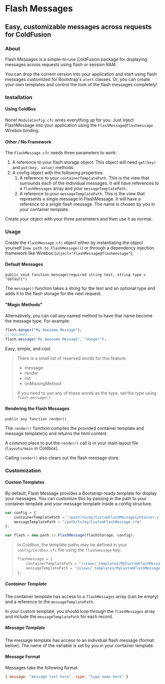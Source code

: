 # Flash Messages

## Easy, customizable messages across requests for ColdFusion

### About
Flash Messages is a simple-to-use ColdFusion package for displaying messages across requests using flash or session RAM.

You can drop the current version into your application and start using flash messages customized for Bootstrap's `alert` classes.  Or, you can create your own templates and control the look of the flash messages completely!

### Installation
#### Using ColdBox
None!  `ModuleConfig.cfc` wires everything up for you.  Just inject FlashMessage into your application using the `FlashMessage@flashmessage` Wirebox binding.

#### Other / No Framework
The `FlashMessage.cfc` needs three parameters to work:

1. A reference to your flash storage object.  This object will need `get(key)` and `put(key, value)` methods.
2. A config object with the following properties:
    1. A reference to your `containerTemplatePath`.  This is the view that surrounds each of the individual messages.  It will have references to a `flashMessages` array and your `messageTemplatePath`.
    2. A reference to your `messageTemplatePath`.  This is the view that represents a single message in FlashMessage.  It will have a reference to a single flash message.  The name is chosen by you in your container template.

Create your object with your three parameters and then use it as normal.

### Usage

Create the `FlashMessage.cfc` object either by instantiating the object yourself (`new path.to.FlashMessage()`) or through a dependency injection framework like Wirebox (`inject="FlashMessage@flashmessage"`);


#### Default Messages
`public void function message(required string text, string type = "default")`

The `message()` function takes a string for the text and an optional type and adds it to the flash storage for the next request.

#### "Magic Methods"
Alternatively, you can call any named method to have that name become the message type.  For example:
```js
flash.danger("My Awesome Message");
// becomes...
flash.message("My Awesome Message", "danger");
```

Easy, simple, and cool.

> There is a small list of reserved words for this feature:
> 
> * message
> * render
> * init
> * onMissingMethod
>
> If you need to use any of these words as the type, set the type using `flash.message()`


#### Rendering the Flash Messages
`public any function render()`

The `render()` function compiles the provided container template and message template(s) and returns the html content.

A common place to put the `render()` call is in your main layout file (`layouts/main` in Coldbox).

Calling `render()` also clears out the flash message store.


### Customization

#### Custom Templates
By default, Flash Message provides a Bootstrap-ready template for display your messages.  You can customize this by passing in the path to your container template and your message template inside a config structure.

```js
var config = {
    containerTemplatePath = "/path/to/my/CustomFlashMessageContainer.cfm",
    messageTemplatePath = "/path/to/my/CustomFlashMessage.cfm"    
};

var flash = new path.to.FlashMessage(flashStorage, config);
```

> In Coldbox, the template paths may be defined in your `config/Coldbox.cfc` file using the `flashmessage` key:
> 
> ```js
> flashmessage = {
>     containerTemplatePath = "/views/_templates/MyCustomFlashMessageContainer.cfm",
>     messageTemplatePath = "/views/_templates/MyCustomFlashMessage.cfm"
> };
> ```

##### Container Template
The container template has access to a `flashMessages` array (can be empty) and a reference to the `messageTemplatePath`.

In your custom template, you should loop through the `flashMessages` array and include the `messageTemplatePath` for each record.

##### Message Template
The message template has access to an individual flash message (format below).  The name of the variable is set by you in your container template.

#### Message Format
Messages take the following format:
```js
{ message: "message text here", type: "type name here" }
```